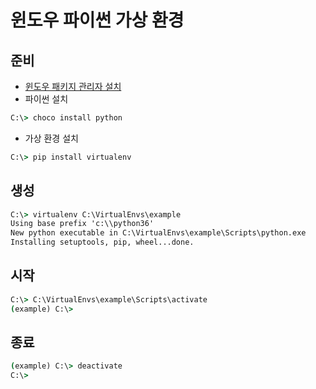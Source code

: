 # 윈도우 파이썬 가상 환경 

## 준비

* [윈도우 패키지 관리자 설치](/windows_package_mgr_choco.md)
* 파이썬 설치

```bat
C:\> choco install python
```

* 가상 환경 설치

```bat
C:\> pip install virtualenv
```

## 생성 

```bat
C:\> virtualenv C:\VirtualEnvs\example
Using base prefix 'c:\\python36'
New python executable in C:\VirtualEnvs\example\Scripts\python.exe
Installing setuptools, pip, wheel...done.
```

## 시작

```bat
C:\> C:\VirtualEnvs\example\Scripts\activate
(example) C:\>
```

## 종료

```bat
(example) C:\> deactivate
C:\>
```